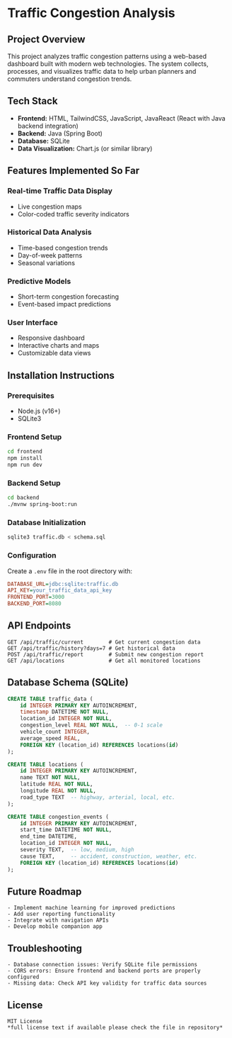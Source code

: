 # Traffic Congestion Analysis

## Project Overview

This project analyzes traffic congestion patterns using a web-based dashboard built with modern web technologies. The system collects, processes, and visualizes traffic data to help urban planners and commuters understand congestion trends.

## Tech Stack

- **Frontend:** HTML, TailwindCSS, JavaScript, JavaReact (React with Java backend integration)  
- **Backend:** Java (Spring Boot)  
- **Database:** SQLite  
- **Data Visualization:** Chart.js (or similar library)

## Features Implemented So Far

### Real-time Traffic Data Display
- Live congestion maps
- Color-coded traffic severity indicators

### Historical Data Analysis
- Time-based congestion trends
- Day-of-week patterns
- Seasonal variations

### Predictive Models
- Short-term congestion forecasting
- Event-based impact predictions

### User Interface
- Responsive dashboard
- Interactive charts and maps
- Customizable data views

## Installation Instructions

### Prerequisites
- Node.js (v16+)
- SQLite3

### Frontend Setup

```bash
cd frontend
npm install
npm run dev
```

### Backend Setup

```bash
cd backend
./mvnw spring-boot:run
```

### Database Initialization

```bash
sqlite3 traffic.db < schema.sql
```

### Configuration

Create a `.env` file in the root directory with:

```ini
DATABASE_URL=jdbc:sqlite:traffic.db
API_KEY=your_traffic_data_api_key
FRONTEND_PORT=3000
BACKEND_PORT=8080
```

## API Endpoints

```http
GET /api/traffic/current        # Get current congestion data
GET /api/traffic/history?days=7 # Get historical data
POST /api/traffic/report        # Submit new congestion report
GET /api/locations              # Get all monitored locations
```

## Database Schema (SQLite)

```sql
CREATE TABLE traffic_data (
    id INTEGER PRIMARY KEY AUTOINCREMENT,
    timestamp DATETIME NOT NULL,
    location_id INTEGER NOT NULL,
    congestion_level REAL NOT NULL,  -- 0-1 scale
    vehicle_count INTEGER,
    average_speed REAL,
    FOREIGN KEY (location_id) REFERENCES locations(id)
);

CREATE TABLE locations (
    id INTEGER PRIMARY KEY AUTOINCREMENT,
    name TEXT NOT NULL,
    latitude REAL NOT NULL,
    longitude REAL NOT NULL,
    road_type TEXT  -- highway, arterial, local, etc.
);

CREATE TABLE congestion_events (
    id INTEGER PRIMARY KEY AUTOINCREMENT,
    start_time DATETIME NOT NULL,
    end_time DATETIME,
    location_id INTEGER NOT NULL,
    severity TEXT,  -- low, medium, high
    cause TEXT,     -- accident, construction, weather, etc.
    FOREIGN KEY (location_id) REFERENCES locations(id)
);
```


## Future Roadmap

```text
- Implement machine learning for improved predictions
- Add user reporting functionality
- Integrate with navigation APIs
- Develop mobile companion app
```

## Troubleshooting

```text
- Database connection issues: Verify SQLite file permissions
- CORS errors: Ensure frontend and backend ports are properly configured
- Missing data: Check API key validity for traffic data sources
```

## License

```text
MIT License  
*full license text if available please check the file in repository*
```
